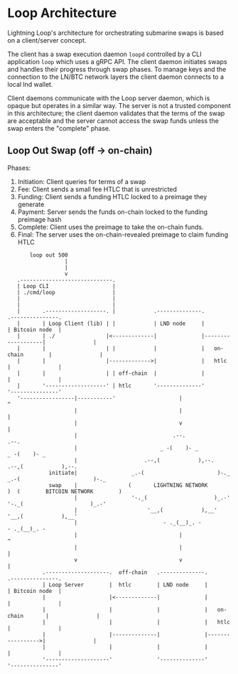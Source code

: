 # Loop Architecture

Lightning Loop's architecture for orchestrating submarine swaps is based on a
client/server concept.

The client has a swap execution daemon `loopd` controlled by a CLI application
`loop` which uses a gRPC API. The client daemon initiates swaps and handles
their progress through swap phases. To manage keys and the connection to the
LN/BTC network layers the client daemon connects to a local lnd wallet.

Client daemons communicate with the Loop server daemon, which is opaque but
operates in a similar way. The server is not a trusted component in this
architecture; the client daemon validates that the terms of the swap are
acceptable and the server cannot access the swap funds unless the swap enters
the "complete" phase.

## Loop Out Swap (off -> on-chain)

Phases:

1. Initiation: Client queries for terms of a swap
2. Fee: Client sends a small fee HTLC that is unrestricted
3. Funding: Client sends a funding HTLC locked to a preimage they generate
4. Payment: Server sends the funds on-chain locked to the funding preimage hash
5. Complete: Client uses the preimage to take the on-chain funds.
6. Final: The server uses the on-chain-revealed preimage to claim funding HTLC

```
       loop out 500   
                  |
                  |
                  v
   .-----------------------------.
   | Loop CLI                    |
   | ./cmd/loop                  |
   |                             |
   |                             |
   |       .-------------------. |            .--------------.                   .---------------.
   |       | Loop Client (lib) | |            | LND node     |                   | Bitcoin node  |
   |       | ./                |<-------------|              |-------------------|               |
   |       |                   | |            |              |   on-chain        |               |
   |       |                   |------------->|              |   htlc            |               |
   |       |                   | | off-chain  |              |                   |               |
   |       '-------------------' | htlc       '--------------'                   '---------------'
   '-----------------|-----------'                    |                                  ^
                     |                                |                                  |
                     |                                v                                  |
                     |                              .--.                               .--.               
                     |                          _ -(    )- _                       _ -(    )- _           
                     |                     .--,(            ),--.             .--,(            ),--.      
             initiate|                 _.-(                       )-._    _.-(                       )-._ 
             swap    |                (       LIGHTNING NETWORK       )  (        BITCOIN NETWORK        )
                     |                 '-._(                     )_.-'    '-._(                     )_.-' 
                     |                      '__,(            ),__'             '__,(            ),__'     
                     |                           - ._(__)_. -                       - ._(__)_. -          
                     |                                |                                  ^
                     |                                |                                  |
                     v                                v                                  |
           .--------------------.  off-chain   .--------------.                  .---------------.
           | Loop Server        |  htlc        | LND node     |                  | Bitcoin node  |
           |                    |<-------------|              |                  |               |
           |                    |              |              |   on-chain       |               |
           |                    |              |              |   htlc           |               |
           |                    |--------------|              |----------------->|               |
           |                    |              |              |                  |               |
           '--------------------'              '--------------'                  '---------------'
```
